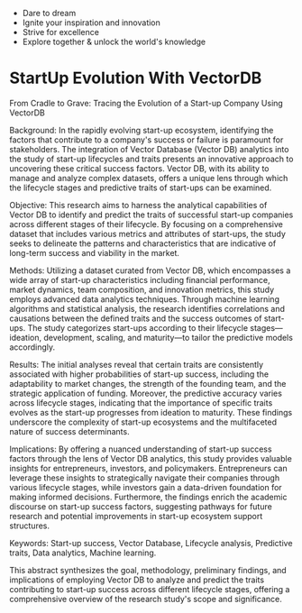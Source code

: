 
- Dare to dream
- Ignite your inspiration and innovation
- Strive for excellence
- Explore together & unlock the world's knowledge

# StartUp Evolution With VectorDB
From Cradle to Grave: Tracing the Evolution of a Start-up Company Using VectorDB

Background: In the rapidly evolving start-up ecosystem, identifying the factors that contribute to a company's success or failure is paramount for stakeholders. The integration of Vector Database (Vector DB) analytics into the study of start-up lifecycles and traits presents an innovative approach to uncovering these critical success factors. Vector DB, with its ability to manage and analyze complex datasets, offers a unique lens through which the lifecycle stages and predictive traits of start-ups can be examined.

Objective: This research aims to harness the analytical capabilities of Vector DB to identify and predict the traits of successful start-up companies across different stages of their lifecycle. By focusing on a comprehensive dataset that includes various metrics and attributes of start-ups, the study seeks to delineate the patterns and characteristics that are indicative of long-term success and viability in the market.

Methods: Utilizing a dataset curated from Vector DB, which encompasses a wide array of start-up characteristics including financial performance, market dynamics, team composition, and innovation metrics, this study employs advanced data analytics techniques. Through machine learning algorithms and statistical analysis, the research identifies correlations and causations between the defined traits and the success outcomes of start-ups. The study categorizes start-ups according to their lifecycle stages—ideation, development, scaling, and maturity—to tailor the predictive models accordingly.

Results: The initial analyses reveal that certain traits are consistently associated with higher probabilities of start-up success, including the adaptability to market changes, the strength of the founding team, and the strategic application of funding. Moreover, the predictive accuracy varies across lifecycle stages, indicating that the importance of specific traits evolves as the start-up progresses from ideation to maturity. These findings underscore the complexity of start-up ecosystems and the multifaceted nature of success determinants.

Implications: By offering a nuanced understanding of start-up success factors through the lens of Vector DB analytics, this study provides valuable insights for entrepreneurs, investors, and policymakers. Entrepreneurs can leverage these insights to strategically navigate their companies through various lifecycle stages, while investors gain a data-driven foundation for making informed decisions. Furthermore, the findings enrich the academic discourse on start-up success factors, suggesting pathways for future research and potential improvements in start-up ecosystem support structures.

Keywords: Start-up success, Vector Database, Lifecycle analysis, Predictive traits, Data analytics, Machine learning.

This abstract synthesizes the goal, methodology, preliminary findings, and implications of employing Vector DB to analyze and predict the traits contributing to start-up success across different lifecycle stages, offering a comprehensive overview of the research study's scope and significance.
